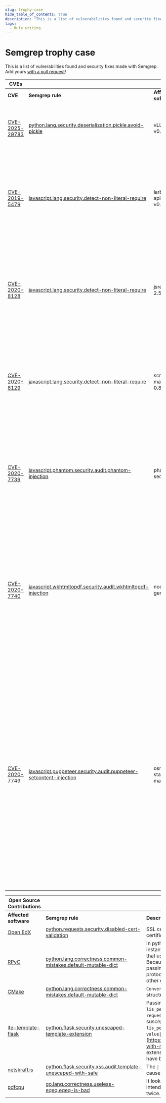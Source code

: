 ```yaml
---
slug: trophy-case
hide_table_of_contents: true
description: "This is a list of vulnerabilities found and security fixes made with Semgrep."
tags:
  - Rule writing
---
```


# Semgrep trophy case

This is a list of vulnerabilities found and security fixes made with Semgrep.
Add yours [with a pull request](https://github.com/semgrep/semgrep-docs/blob/main/docs/trophy-case.md)!

|CVEs	|	|	|	|
|---	|---	|---	|---	|
|**CVE**	|**Semgrep rule**	|**Affected software**	|**Description**	|
|[CVE-2025-29783](https://nvd.nist.gov/vuln/detail/CVE-2025-29783)	|[python.lang.security.deserialization.pickle.avoid-pickle](https://semgrep.dev/r?q=python.lang.security.deserialization.pickle.avoid-pickle)	|vLLM < v0.8.2	|Unsafe deserialization allowed execution of remote code on distributed hosts using Mooncake. |
|[CVE-2019-5479](https://nvd.nist.gov/vuln/detail/CVE-2019-5479)	|[javascript.lang.security.detect-non-literal-require](https://semgrep.dev/r?q=javascript.lang.security.detect-non-literal-require)	|larbitbase-api < v0.5.5	|An unintended require vulnerability in &lt;v0.5.5 larvitbase-api may allow an attacker to load arbitrary non-production code (JavaScript file).	|
|[CVE-2020-8128](https://nvd.nist.gov/vuln/detail/CVE-2020-8128)	|[javascript.lang.security.detect-non-literal-require](https://semgrep.dev/r?q=javascript.lang.security.detect-non-literal-require)	|jsreport < 2.5.0	|An unintended require and server-side request forgery vulnerabilities in jsreport version 2.5.0 and earlier allow attackers to execute arbitrary code.	|
|[CVE-2020-8129](https://nvd.nist.gov/vuln/detail/CVE-2020-8129)	|[javascript.lang.security.detect-non-literal-require](https://semgrep.dev/r?q=javascript.lang.security.detect-non-literal-require)	|script-manager < 0.8.6	|An unintended require vulnerability in script-manager npm package version 0.8.6 and earlier may allow attackers to execute arbitrary code.	|
|[CVE-2020-7739](https://nvd.nist.gov/vuln/detail/CVE-2020-7739)	|[javascript.phantom.security.audit.phantom-injection](https://semgrep.dev/r?q=javascript.phantom.security.audit.phantom-injection)	|phantomjs-seo	|This affects all versions of package phantomjs-seo. It is possible for an attacker to craft a URL that will be passed to a PhantomJS instance allowing for an SSRF attack.	|
|[CVE-2020-7740](https://nvd.nist.gov/vuln/detail/CVE-2020-7740)	|[javascript.wkhtmltopdf.security.audit.wkhtmltopdf-injection](https://semgrep.dev/r?q=javascript.wkhtmltopdf.security.audit.wkhtmltopdf-injection)	|node-pdf-generator	|This affects all versions of package node-pdf-generator. Due to lack of user input validation and sanitization done to the content given to node-pdf-generator, it is possible for an attacker to craft a URL that will be passed to an external server allowing an SSRF attack.	|
|[CVE-2020-7749](https://nvd.nist.gov/vuln/detail/CVE-2020-7749)	|[javascript.puppeteer.security.audit.puppeteer-setcontent-injection](https://semgrep.dev/r?q=javascript.puppeteer.security.audit.puppeteer-setcontent-injection)	|osm-static-maps	|This affects all versions of package osm-static-maps. User input given to the package is passed directly to a template without escaping (`{{{ ... }}}`). As such, it is possible for an attacker to inject arbitrary HTML/JS code and depending on the context. It will be outputted as an HTML on the page which gives opportunity for XSS or rendered on the server (puppeteer) which also gives opportunity for SSRF and Local File Read.	|

<!--
|[CVE-2020-8492](https://nvd.nist.gov/vuln/detail/CVE-2020-8492)	|[contrib.dlint.redos.dlint-catastrophic-redos](https://semgrep.dev/r?q=contrib.dlint.redos.dlint-catastrophic-redos)	|Python 2.7-2.717, 3.7-3.5.9, 3.6-3.6.10, 3.7-3.7.6, and 3.8-3.8.1	|Python 2.7 through 2.7.17, 3.5 through 3.5.9, 3.6 through 3.6.10, 3.7 through 3.7.6, and 3.8 through 3.8.1 allows an HTTP server to conduct Regular Expression Denial of Service (ReDoS) attacks against a client because of `urllib.request`.`AbstractBasicAuthHandler` catastrophic backtracking.	|
|[CVE-2020-6817](https://github.com/advisories/GHSA-vqhp-cxgc-6wmm)	|[contrib.dlint.redos.dlint-catastrophic-redos](https://semgrep.dev/r?q=contrib.dlint.redos.dlint-catastrophic-redos)	|Mozilla Bleach < 3.1.4	|`bleach.clean` behavior parsing style attributes could result in a regular expression denial of service (ReDoS). Calls to `bleach.clean` with an allowed tag with an allowed `style` attribute are vulnerable to ReDoS.	|
-->

| Open Source Contributions                                                                                                                                             |                                                                                                                                                                                                                                                                                                                                                                                                                                                                                                     |                                                                                                                                                                                                                                                                                                                                                                                                                        |
| ---                                                                                                                                                                   | ---                                                                                                                                                                                                                                                                                                                                                                                                                                                                                                 | ---                                                                                                                                                                                                                                                                                                                                                                                                                    |
| **Affected software**                                                                                                                                                 | **Semgrep rule**                                                                                                                                                                                                                                                                                                                                                                                                                                                                                    | **Description**                                                                                                                                                                                                                                                                                                                                                                                                        |
| [Open EdX](https://github.com/edx/edx-platform/commit/3f1220276d72cada2d4aa5f812768a3dff6e711a#diff-4e1bff4f8c5f8ff3ffb5aad2c61aa9433876ba2462c62f22488f2382457a84ae) | [python.requests.security.disabled-cert-validation](https://semgrep.dev/r?q=python.requests.security.disabled-cert-validation)                       | SSL certifcation is disabled in order to accept self-signed certificates.                                                                                                                                                                                                                                                                                                                                              |
| [RPyC](https://github.com/tomerfiliba-org/rpyc/pull/376)                                                                                                              | [python.lang.correctness.common-mistakes.default-mutable-dict](https://semgrep.dev/r?q=python.lang.correctness.common-mistakes.default-mutable-dict) | In python, the default values of function parameters are instantiated at function definition time. All calls to that function that use the default value all point to the same global object. Because of this, two instances of Server (initialized without passing in a protocol_config option) actually share the same protocol_config. So modifying one server's config affects the other ones.                     |
| [CMake](https://gitlab.kitware.com/cmake/cmake/-/merge_requests/4432)                                                                                                 | [python.lang.correctness.common-mistakes.default-mutable-dict](https://semgrep.dev/r?q=python.lang.correctness.common-mistakes.default-mutable-dict) | `ConvertMSBuildXMLToJSON`: Fix python mutable default data structure                                                                                                                                                                                                                                                                                                                                                   |
| [lte-template-flask](https://github.com/ucfopen/lti-template-flask/pull/13)                                                                                           | [python.flask.security.unescaped-template-extension](https://semgrep.dev/r?q=python.flask.security.unescaped-template-extension)                     | Passing the host parameter to your jinja template in `views.py:63`. `lis_person_name_full` comes from `request.form.get('lis_person_name_full')`. This line may be susceptible to XSS attacks. I went ahead and html-escaped the `lis_person_name_full` variable in `launch.htm.j2` file using the `{{ value\|e }}` pattern in Jinja. (https://jinja.palletsprojects.com/en/2.10.x/templates/#working-with-manual-escaping). Note that if your template file extensions ended with `.html`, `.htm`, `.xml`, or `.xhtml`, they would have been automatically html escaped. |
| [netskrafl.is](https://github.com/mideind/Netskrafl/pull/76)                                                                                                          | [python.flask.security.xss.audit.template-unescaped-with-safe](https://semgrep.dev/r?q=python.flask.security.xss.audit.template-unescaped-with-safe) | The `\| safe` filter from `from_url` in the `userprefs.html` template causes XSS.|
| [pdfcpu](https://github.com/pdfcpu/pdfcpu/pull/200)                                                                                                                   | [go.lang.correctness.useless-eqeq.eqeq-is-bad](https://semgrep.dev/r?q=go.lang.correctness.useless-eqeq.eqeq-is-bad)                                 | It looks like this test case in `pkg/pdfcpu/image_test.go` was intending to compare `bb1` with `bb2`, but it was comparing `bb1` twice.                                                                                                                                                                                                                                                                                |


<!-- 
The contrib.dlint.redos.dlint-catastrophic-redos rule does not have any rule superseding it in registry. And it appears to be a Bento rule in conjunction with dlint, not a Semgrep one.
https://semgrep.dev/blog/2020/improving-redos-detection-with-dlint-and-r2c/

| [Poetry](https://github.com/python-poetry/poetry/issues/1902)                 | [contrib.dlint.redos.dlint-catastrophic-redos](https://semgrep.dev/r?q=contrib.dlint.redos.dlint-catastrophic-redos)                                 | This ReDoS occurs due to `r"(?:(?P<user>.+)@)*"` in both expressions. This is due to [nested quantifiers](https://www.regular-expressions.info/redos.html) with overlapping character space.                                                                                                                                                                                                                           |
| [Colorama](https://github.com/tartley/colorama/issues/247)                    | [contrib.dlint.redos.dlint-catastrophic-redos](https://semgrep.dev/r?q=contrib.dlint.redos.dlint-catastrophic-redos)                                 | The ReDoS occurs due to `'\001?\033\\]((?:.\                                                                                                                                                                                                                                                                                                                                                                           | ;)*?)(\x07)\002?'`. In particular, this portion of the expression: `(?:.\                                                                                                                                                                                  | ;)*`. This is due to [mutually inclusive alternation](https://www.regular-expressions.info/redos.html) within a quantifier. Since `.` and `;` have character overlap.         |
| [Bottle](https://github.com/bottlepy/bottle/issues/1194)                      | [contrib.dlint.redos.dlint-catastrophic-redos](https://semgrep.dev/r?q=contrib.dlint.redos.dlint-catastrophic-redos)                                 | A special subject string can be crafted to cause it to catastrophic backtracking. The culprit here is this portion of the expression: `((?:\\\\.\                                                                                                                                                                                                                                                                      | [^\\\\>]+)+)?`. Due to [mutually inclusive alternation](https://www.regular-expressions.info/redos.html), a long string of dots (`.`) will backtrack this expression.                                                                                      |
| [Splunk SDK Python](https://github.com/splunk/splunk-sdk-python/issues/309)   | [contrib.dlint.redos.dlint-catastrophic-redos](https://semgrep.dev/r?q=contrib.dlint.redos.dlint-catastrophic-redos)                                 | The finding in `internals.py` at line 235 occurs due to `(?:\\.\                                                                                                                                                                                                                                                                                                                                                       | ""\                                                                                                                                                                                                                                                        | [^"])+`. This is due to [mutually inclusive alternation](https://www.regular-expressions.info/redos.html) within a quantifier. Since `\\.` and `[^"]` have character overlap. |
| [requests-gssapi](https://github.com/pythongssapi/requests-gssapi/pull/22)    | [contrib.dlint.redos.dlint-catastrophic-redos](https://semgrep.dev/r?q=contrib.dlint.redos.dlint-catastrophic-redos)                                 | Denial-of-service (DoS) bug in `requests_kerberos.kerberos_._negotiate_value`. In particular, the `(?:.*,)*` portion of the regular expression causes catastrophic backtracking. Since "." and "," overlap and there are nested quantifiers we can cause catastrophic backtracking by repeating a comma. This means a server can send a specially crafted header along with an HTTP 401 and cause a DoS on the client. |
-->
